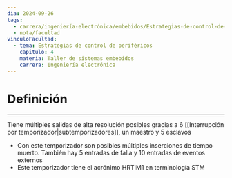 ```yaml
---
dia: 2024-09-26
tags:
  - carrera/ingeniería-electrónica/embebidos/Estrategias-de-control-de-periféricos
  - nota/facultad
vinculoFacultad:
  - tema: Estrategias de control de periféricos
    capitulo: 4
    materia: Taller de sistemas embebidos
    carrera: Ingeniería electrónica
---
```

# Definición
---
Tiene múltiples salidas de alta resolución posibles gracias a $6$ [[Interrupción por temporizador|subtemporizadores]], un maestro y $5$ esclavos
* Con este temporizador son posibles múltiples inserciones de tiempo muerto. También hay $5$ entradas de falla y $10$ entradas de eventos externos
* Este temporizador tiene el acrónimo HRTIM1 en terminología STM